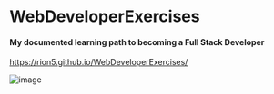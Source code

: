 # WebDeveloperExercises

#### My documented learning path to becoming a Full Stack Developer
https://rion5.github.io/WebDeveloperExercises/

![image](https://user-images.githubusercontent.com/31965265/41628591-49df3f50-73f3-11e8-9a20-0e629b46e1c1.png)

